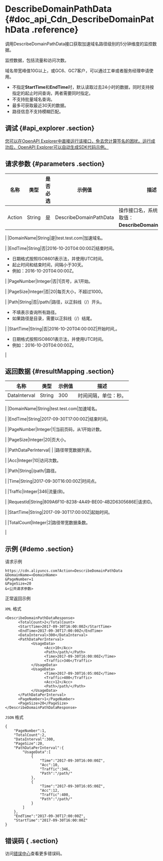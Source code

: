 # DescribeDomainPathData {#doc_api_Cdn_DescribeDomainPathData .reference}

调用DescribeDomainPathData接口获取加速域名路径级别的5分钟维度的监控数据。

监控数据，包括流量和访问次数。

域名带宽峰值10G以上，或GC6、GC7客户，可以通过工单或者服务经理申请使用。

-   不指定**StartTime**和**EndTime**时，默认读取过去24小时的数据，同时支持按指定的起止时间查询，两者需要同时指定。
-   不支持批量域名查询。
-   最多可获取最近30天的数据。
-   路径信息不支持模糊匹配。

## 调试 {#api_explorer .section}

[您可以在OpenAPI Explorer中直接运行该接口，免去您计算签名的困扰。运行成功后，OpenAPI Explorer可以自动生成SDK代码示例。](https://api.aliyun.com/#product=Cdn&api=DescribeDomainPathData&type=RPC&version=2014-11-11)

## 请求参数 {#parameters .section}

|名称|类型|是否必选|示例值|描述|
|--|--|----|---|--|
|Action|String|是|DescribeDomainPathData|操作接口名，系统规定参数。取值：**DescribeDomainPathData**。

 |
|DomainName|String|是|test.test.com|加速域名。

 |
|EndTime|String|否|2016-10-20T04:00:00Z|结束时间。

 -   日期格式按照ISO8601表示法，并使用UTC时间。
-   起止时间和结束时间，间隔小于30天。
-   例如：2016-10-20T04:00:00Z。

 |
|PageNumber|Integer|否|1|页号，从1开始。

 |
|PageSize|Integer|否|20|每页大小，不超过1000。

 |
|Path|String|否|/path/|路径，以正斜线（/）开头。

 -   不填表示查询所有路径。
-   如果路径是目录，需要以正斜线（/）结尾。

 |
|StartTime|String|否|2016-10-20T04:00:00Z|开始时间,。

 -   日期格式按照ISO8601表示法，并使用UTC时间。
-   例如：2016-10-20T04:00:00Z。

 |

## 返回数据 {#resultMapping .section}

|名称|类型|示例值|描述|
|--|--|---|--|
|DataInterval|String|300|时间间隔，单位：秒。

 |
|DomainName|String|test.test.com|加速域名。

 |
|EndTime|String|2017-09-30T17:00:00Z|结束时间。

 |
|PageNumber|Integer|1|当前页码，从1开始计数。

 |
|PageSize|Integer|20|页大小。

 |
|PathDataPerInterval| | |路径带宽数据列表。

 |
|Acc|Integer|10|访问次数。

 |
|Path|String|/path/|路径。

 |
|Time|String|2017-09-30T16:00:00Z|时间点。

 |
|Traffic|Integer|346|流量\(B\)。

 |
|RequestId|String|809A6F10-8238-4A49-BE00-4B2D6305686E|请求ID。

 |
|StartTime|String|2017-09-30T17:00:00Z|起始时间。

 |
|TotalCount|Integer|2|路径带宽数据条数。

 |

## 示例 {#demo .section}

请求示例

``` {#request_demo}
https://cdn.aliyuncs.com?Action=DescribeDomainPathData
&DomainName=<DomainName>
&PageNumber=1
&PageSize=20
&<公共请求参数>
```

正常返回示例

`XML` 格式

``` {#xml_return_success_demo}
<DescribeDomainPathDataResponse>
      <TotalCount>2</TotalCount>
      <StartTime>2017-09-30T16:00:00Z</StartTime>
      <EndTime>2017-09-30T17:00:00Z</EndTime>
      <DataInterval>300</DataInterval>
      <PathDataPerInterval>
            <UsageData>
                  <Acc>10</Acc>
                  <Path>/path/</Path>
                  <Time>2017-09-30T16:00:00Z</Time>
                  <Traffic>346</Traffic>
            </UsageData>
            <UsageData>
                  <Time>2017-09-30T16:05:00Z</Time>
                  <Traffic>400</Traffic>
                  <Acc>12</Acc>
                  <Path>/path/</Path>
            </UsageData>
      </PathDataPerInterval>
      <PageNumber>1</PageNumber>
      <PageSize>20</PageSize>
</DescribeDomainPathDataResponse>
```

`JSON` 格式

``` {#json_return_success_demo}
{
	"PageNumber":1,
	"TotalCount":2,
	"DataInterval":300,
	"PageSize":20,
	"PathDataPerInterval":{
		"UsageData":[
			{
				"Time":"2017-09-30T16:00:00Z",
				"Acc":10,
				"Traffic":346,
				"Path":"/path/"
			},
			{
				"Time":"2017-09-30T16:05:00Z",
				"Acc":12,
				"Traffic":400,
				"Path":"/path/"
			}
		]
	},
	"EndTime":"2017-09-30T17:00:00Z",
	"StartTime":"2017-09-30T16:00:00Z"
}
```

## 错误码 { .section}

访问[错误中心](https://error-center.aliyun.com/status/product/Cdn)查看更多错误码。

